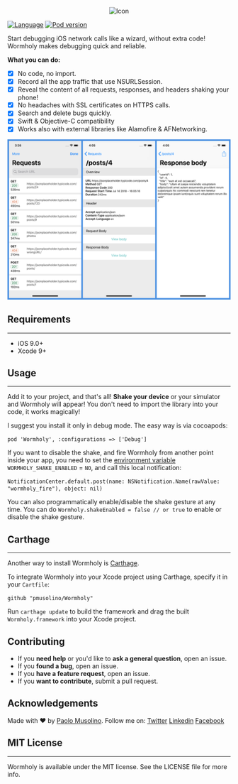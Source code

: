 <p align="center">
  <img src="https://raw.githubusercontent.com/pmusolino/Wormholy/master/logo.png" alt="Icon"/>
</p>

  [![Language](https://img.shields.io/badge/Swift-4-orange.svg)]()
  [![Pod version](https://img.shields.io/cocoapods/v/Wormholy.svg?style=flat)](https://cocoapods.org/pods/Wormholy)
  
  Start debugging iOS network calls like a wizard, without extra code! Wormholy makes debugging quick and reliable.
  
  
  **What you can do:**
  
  - [x] No code, no import.
  - [x] Record all the app traffic that use NSURLSession.
  - [x] Reveal the content of all requests, responses, and headers shaking your phone!
  - [x] No headaches with SSL certificates on HTTPS calls.
  - [x] Search and delete bugs quickly.
  - [x] Swift & Objective-C compatibility
  - [x] Works also with external libraries like Alamofire & AFNetworking.
  
  <p align="center">
  <img src="https://raw.githubusercontent.com/pmusolino/Wormholy/master/screens.png" alt="Icon"/>
</p>
  
## Requirements
----------------

- iOS 9.0+
- Xcode 9+


## Usage
----------------
Add it to your project, and that's all! **Shake your device** or your simulator and Wormholy will appear! You don't need to import the library into your code, it works magically!

I suggest you install it only in debug mode. The easy way is via cocoapods:

```
pod 'Wormholy', :configurations => ['Debug']
``` 


If you want to disable the shake, and fire Wormholy from another point inside your app, you need to set the [environment variable](https://medium.com/@derrickho_28266/xcode-custom-environment-variables-681b5b8674ec) `WORMHOLY_SHAKE_ENABLED` = `NO`, and call this local notification:

```
NotificationCenter.default.post(name: NSNotification.Name(rawValue: "wormholy_fire"), object: nil)
```

You can also programmatically enable/disable the shake gesture at any time. You can do `Wormholy.shakeEnabled = false // or true` to enable or disable the shake gesture. 



## Carthage
----------------

Another way to install Wormholy is [Carthage](https://github.com/Carthage/Carthage).

To integrate Wormholy into your Xcode project using Carthage, specify it in your `Cartfile`:

```ogdl
github "pmusolino/Wormholy"
```
Run `carthage update` to build the framework and drag the built `Wormholy.framework` into your Xcode project.

## Contributing

- If you **need help** or you'd like to **ask a general question**, open an issue.
- If you **found a bug**, open an issue.
- If you **have a feature request**, open an issue.
- If you **want to contribute**, submit a pull request.


## Acknowledgements

Made with ❤️ by [Paolo Musolino](https://github.com/pmusolino).
Follow me on:
[Twitter](http://twitter.com/pmusolino)
[Linkedin](https://www.linkedin.com/in/paolomusolino/)
[Facebook](https://www.facebook.com/paolomusolino)

## MIT License
----------------
Wormholy is available under the MIT license. See the LICENSE file for more info.